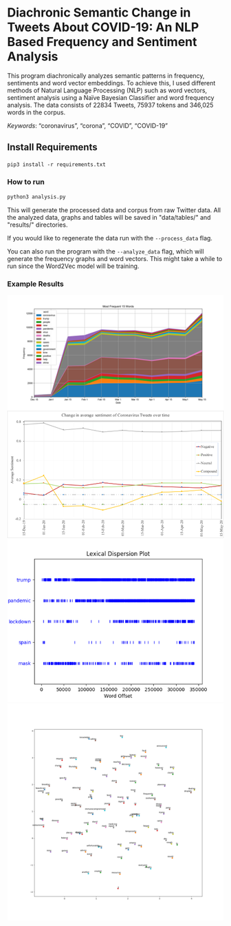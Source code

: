 # Diachronic Semantic Change in Tweets About COVID-19: An NLP Based Frequency and Sentiment Analysis

This program diachronically analyzes semantic patterns in frequency, sentiments and word vector embeddings. To achieve this, I used different methods of Natural Language Processing (NLP) such as word vectors, sentiment analysis using a Naïve Bayesian Classifier and word frequency analysis. The data consists of 22834 Tweets, 75937 tokens and 346,025 words in the corpus.

*Keywords*: “coronavirus”, “corona”, “COVID”, “COVID-19” 

## Install Requirements

`pip3 install -r requirements.txt`

### How to run

```bash
python3 analysis.py
```
This will generate the processed data and corpus from raw Twitter data.
All the analyzed data, graphs and tables will be saved in "data/tables/" and "results/" directories.

If you would like to regenerate the data run with the `--process_data` flag.

You can also run the program with the `--analyze_data` flag, which will generate the frequency graphs and word vectors. This might take a while to run since the Word2Vec model will be training.

### Example Results

![Image 1](sample_results/lines.png)
![Image 1](sample_results/corPicture1.png)
![Image 1](sample_results/dispersion_plot_sample.png)
![Image 1](sample_results/word_vectors_Feb.png)

